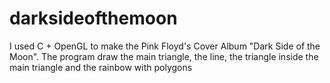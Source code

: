 # darksideofthemoon
I used C + OpenGL to make the Pink Floyd's Cover Album "Dark Side of the Moon".
The program draw the main triangle, the line, the triangle inside the main triangle and the rainbow with polygons
